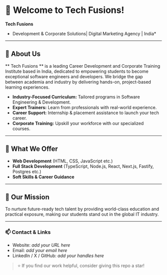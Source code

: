 # 👋 Welcome to Tech Fusions!

**Tech Fusions**  
* Development & Corporate Solutions| Digital Marketing Agency | India*

---

## 🚀 About Us

** Tech Fusions ** is a leading Career Development and Corporate Training Institute based in India, dedicated to empowering students to become exceptional software engineers and developers. We bridge the gap between academia and industry by delivering hands-on, project-based learning experiences.

- **Industry-Focused Curriculum:** Tailored programs in Software Engineering & Development.
- **Expert Trainers:** Learn from professionals with real-world experience.
- **Career Support:** Internship & placement assistance to launch your tech career.
- **Corporate Training:** Upskill your workforce with our specialized courses.

---

## 🌟 What We Offer

- **Web Development** (HTML, CSS, JavaScript etc.)
- **Full Stack Development** (TypeScript, Node.js, React, Next.js, Fastify, Postgres etc.)
- **Soft Skills & Career Guidance**

---

## 🎯 Our Mission

To nurture future-ready tech talent by providing world-class education and practical exposure, making our students stand out in the global IT industry.

---

### 📫 Contact & Links
- Website: *add your URL here*
- Email: *add your email here*
- LinkedIn / X / GitHub: *add your handles here*

> ⭐ If you find our work helpful, consider giving this repo a star!
